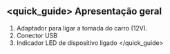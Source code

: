 ## <quick_guide> Apresentação geral
1. Adaptador para ligar a tomada do carro (12V).
2. Conector USB
3. Indicador LED de dispositivo ligado
</quick_guide> 
